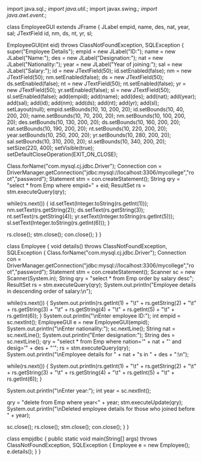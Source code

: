 import java.sql.*;
import java.util.*;
import javax.swing.*;
import java.awt.event.*;

class EmployeeGUI extends JFrame
{
JLabel empid, name, des, nat, year, sal;
JTextField id, nm, ds, nt, yr, sl;

EmployeeGUI(int eid) throws ClassNotFoundException, SQLException
{
super("Employee Details");
empid = new JLabel("ID:");
name = new JLabel("Name:");
des = new JLabel("Designation:");
nat = new JLabel("Nationality:");
year = new JLabel("Year of joining:");
sal = new JLabel("Salary:");
id = new JTextField(50);
id.setEnabled(false);
nm = new JTextField(50);
nm.setEnabled(false);
ds = new JTextField(50);
ds.setEnabled(false);
nt = new JTextField(50);
nt.setEnabled(false);
yr = new JTextField(50);
yr.setEnabled(false);
sl = new JTextField(50);
sl.setEnabled(false);
add(empid);
add(name);
add(des);
add(nat);
add(year);
add(sal);
add(id);
add(nm);
add(ds);
add(nt);
add(yr);
add(sl);
setLayout(null);
empid.setBounds(10, 10, 200, 20);
id.setBounds(10, 40, 200, 20);
name.setBounds(10, 70, 200, 20);
nm.setBounds(10, 100, 200, 20);
des.setBounds(10, 130, 200, 20);
ds.setBounds(10, 160, 200, 20);
nat.setBounds(10, 190, 200, 20);
nt.setBounds(10, 220, 200, 20);
year.setBounds(10, 250, 200, 20);
yr.setBounds(10, 280, 200, 20);
sal.setBounds(10, 310, 200, 20);
sl.setBounds(10, 340, 200, 20);
setSize(220, 400);
setVisible(true);
setDefaultCloseOperation(EXIT_ON_CLOSE);

Class.forName("com.mysql.cj.jdbc.Driver");
Connection con =
DriverManager.getConnection("jdbc:mysql://localhost:3306/mycollege","root","password");
Statement stm = con.createStatement();
String qry = "select * from Emp where empid=" + eid;
ResultSet rs = stm.executeQuery(qry);

while(rs.next())
{
id.setText(Integer.toString(rs.getInt(1)));
nm.setText(rs.getString(2));
ds.setText(rs.getString(3));
nt.setText(rs.getString(4));
yr.setText(Integer.toString(rs.getInt(5)));
sl.setText(Integer.toString(rs.getInt(6)));
}

rs.close();
stm.close();
con.close();
}
}

class Employee
{
void details() throws ClassNotFoundException, SQLException
{
Class.forName("com.mysql.cj.jdbc.Driver");
Connection con =
DriverManager.getConnection("jdbc:mysql://localhost:3306/mycollege","root","password");
Statement stm = con.createStatement();
Scanner sc = new Scanner(System.in);
String qry = "select * from Emp order by salary desc";
ResultSet rs = stm.executeQuery(qry);
System.out.println("Employee details in descending order of salary:\n");

while(rs.next())
{
System.out.println(rs.getInt(1) + "\t" + rs.getString(2) + "\t" + rs.getString(3) + "\t" + rs.getString(4) + "\t" + rs.getInt(5) + "\t" + rs.getInt(6));
}
System.out.println("\nEnter employee ID:");
int empid = sc.nextInt();
EmployeeGUI e = new EmployeeGUI(empid);
System.out.println("\nEnter nationality:");
sc.nextLine();
String nat = sc.nextLine();
System.out.println("Enter designation:");
String des = sc.nextLine();
qry = "select * from Emp where nation='" + nat + "' and desig='" + des + "'";
rs = stm.executeQuery(qry);
System.out.println("\nEmployee details for " + nat + "s in " + des + ":\n");

while(rs.next())
{
System.out.println(rs.getInt(1) + "\t" + rs.getString(2) + "\t" + rs.getString(3) + "\t" + rs.getString(4) + "\t" + rs.getInt(5) + "\t" + rs.getInt(6));
}

System.out.println("\nEnter year:");
int year = sc.nextInt();

qry = "delete from Emp where year<" + year;
stm.executeUpdate(qry);
System.out.println("\nDeleted employee details for those who joined before " + year);

sc.close();
rs.close();
stm.close();
con.close();
}
}

class empjdbc
{
public static void main(String[] args) throws ClassNotFoundException, SQLException
{
Employee e = new Employee();
e.details();
}
}
